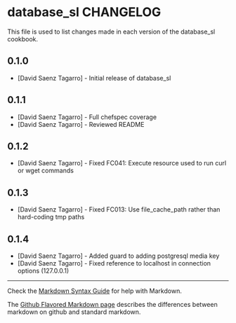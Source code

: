 database_sl CHANGELOG
=====================

This file is used to list changes made in each version of the database_sl cookbook.

0.1.0
-----
- [David Saenz Tagarro] - Initial release of database_sl

0.1.1
-----
- [David Saenz Tagarro] - Full chefspec coverage
- [David Saenz Tagarro] - Reviewed README

0.1.2
-----
- [David Saenz Tagarro] - Fixed FC041: Execute resource used to run curl or wget commands

0.1.3
-----
- [David Saenz Tagarro] - Fixed FC013: Use file_cache_path rather than hard-coding tmp paths

0.1.4
-----
- [David Saenz Tagarro] - Added guard to adding postgresql media key
- [David Saenz Tagarro] - Fixed reference to localhost in connection options (127.0.0.1)

- - -
Check the [Markdown Syntax Guide](http://daringfireball.net/projects/markdown/syntax) for help with Markdown.

The [Github Flavored Markdown page](http://github.github.com/github-flavored-markdown/) describes the differences between markdown on github and standard markdown.
